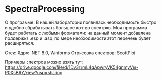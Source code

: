 # SpectraProcessing
О программе:
В нашей лаборатории появилась необходимость быстро и удобно обрабатывать большое кол-во спектров.
Моя программа будет работать с любыми форматами: на данный момент добавлена поддержка .esp и .asp, по мере необходимости этот перечень будет расширяться.

Стек: 
Ядро: .NET 8.0, Winforms
Отрисовка спектров: ScottPlot

Примеры спектров можно взять тут:
https://drive.google.com/file/d/1Dv3rxmL4qApwryVK54gnmyVm-P0XsB6Y/view?usp=sharing
